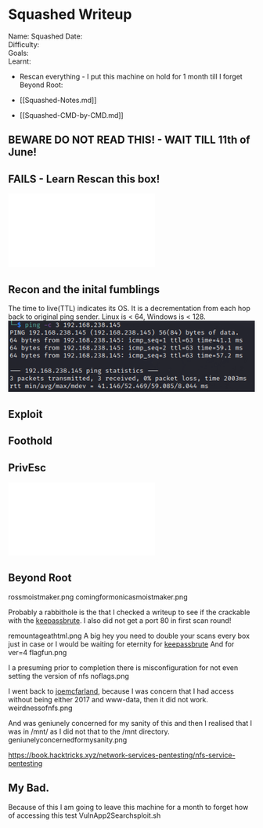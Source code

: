 # Squashed Writeup

Name: Squashed
Date:  
Difficulty:  
Goals:  
Learnt:
- Rescan everything - I put this machine on hold for 1 month till I forget 
Beyond Root:

- [[Squashed-Notes.md]]
- [[Squashed-CMD-by-CMD.md]]


## BEWARE DO NOT READ THIS! - WAIT TILL 11th of June!

## FAILS - Learn Rescan this box!


![](Squashed-map.excalidraw.md)



## Recon and the inital fumblings

The time to live(TTL) indicates its OS. It is a decrementation from each hop back to original ping sender. Linux is < 64, Windows is < 128.
![ping](OS-ProvingGrounds/Apex/Screenshots/ping.png)

## Exploit

## Foothold

## PrivEsc

![](Squashed-map.excalidraw.md)

## Beyond Root


rossmoistmaker.png
comingformonicasmoistmaker.png

Probably a rabbithole is the that I checked a  writeup to see if the crackable with the [keepassbrute](https://raw.githubusercontent.com/r3nt0n/keepass4brute/master/keepass4brute.sh). I also did not get a port 80 in first scan round! 

remountageathtml.png
A big hey you need to double your scans every box just in case or I would be waiting for eternity for  [keepassbrute](https://raw.githubusercontent.com/r3nt0n/keepass4brute/master/keepass4brute.sh)
And for ver=4
flagfun.png

I a presuming prior to completion there is misconfiguration for not even setting the version of nfs
noflags.png

I went back to [joemcfarland](https://medium.com/@joemcfarland/hack-the-box-squashed-writeup-44291fc2559a), because I was concern that I had access without being either 2017 and www-data, then it did not work.
weirdnessofnfs.png

And was geniunely concerned for my sanity of this and then I realised that I was in /mnt/ as I did not that to the /mnt directory.
geniunelyconcernedformysanity.png

https://book.hacktricks.xyz/network-services-pentesting/nfs-service-pentesting

## My Bad.

Because of this I am going to leave this machine for a month to forget how of accessing this test VulnApp2Searchsploit.sh
